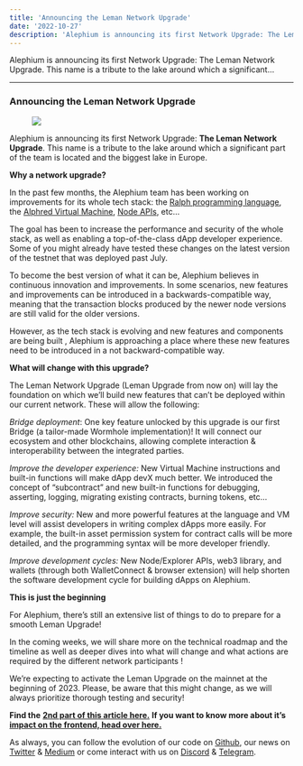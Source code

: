 ```yaml
---
title: 'Announcing the Leman Network Upgrade'
date: '2022-10-27'
description: 'Alephium is announcing its first Network Upgrade: The Leman Network Upgrade. This name is a tribute to the lake around which a significant…'
---
```


Alephium is announcing its first Network Upgrade: The Leman Network Upgrade. This name is a tribute to the lake around which a significant…

---

### Announcing the Leman Network Upgrade

<figure id="e6eb" class="graf graf--figure graf-after--h3">
<img src="https://cdn-images-1.medium.com/max/800/0*IotwDYpTXN30mj1N" class="graf-image" data-image-id="0*IotwDYpTXN30mj1N" data-width="1400" data-height="798" data-is-featured="true" />
</figure>

Alephium is announcing its first Network Upgrade: **The Leman Network Upgrade**. This name is a tribute to the lake around which a significant part of the team is located and the biggest lake in Europe.

**Why a network upgrade?**

In the past few months, the Alephium team has been working on improvements for its whole tech stack: the <a href="https://wiki.alephium.org/ralph/getting-started" class="markup--anchor markup--p-anchor" data-href="https://wiki.alephium.org/ralph/getting-started" rel="noopener" target="_blank">Ralph programming language</a>, the <a href="https://github.com/alephium/alephium/tree/master/protocol/src/main/scala/org/alephium/protocol/vm" class="markup--anchor markup--p-anchor" data-href="https://github.com/alephium/alephium/tree/master/protocol/src/main/scala/org/alephium/protocol/vm" rel="noopener" target="_blank">Alphred Virtual Machine</a>, <a href="https://github.com/alephium/alephium" class="markup--anchor markup--p-anchor" data-href="https://github.com/alephium/alephium" rel="noopener" target="_blank">Node APIs</a>, etc…

The goal has been to increase the performance and security of the whole stack, as well as enabling a top-of-the-class dApp developer experience. Some of you might already have tested these changes on the latest version of the testnet that was deployed past July.

To become the best version of what it can be, Alephium believes in continuous innovation and improvements. In some scenarios, new features and improvements can be introduced in a backwards-compatible way, meaning that the transaction blocks produced by the newer node versions are still valid for the older versions.

However, as the tech stack is evolving and new features and components are being built , Alephium is approaching a place where these new features need to be introduced in a not backward-compatible way.

**What will change with this upgrade?**

The Leman Network Upgrade (Leman Upgrade from now on) will lay the foundation on which we’ll build new features that can’t be deployed within our current network. These will allow the following:

_Bridge deployment_: One key feature unlocked by this upgrade is our first Bridge (a tailor-made Wormhole implementation)! It will connect our ecosystem and other blockchains, allowing complete interaction & interoperability between the integrated parties.

_Improve the developer experience:_ New Virtual Machine instructions and built-in functions will make dApp devX much better. We introduced the concept of “subcontract” and new built-in functions for debugging, asserting, logging, migrating existing contracts, burning tokens, etc…

_Improve security:_ New and more powerful features at the language and VM level will assist developers in writing complex dApps more easily. For example, the built-in asset permission system for contract calls will be more detailed, and the programming syntax will be more developer friendly.

_Improve development cycles:_ New Node/Explorer APIs, web3 library, and wallets (through both WalletConnect & browser extension) will help shorten the software development cycle for building dApps on Alephium.

**This is just the beginning**

For Alephium, there’s still an extensive list of things to do to prepare for a smooth Leman Upgrade!

In the coming weeks, we will share more on the technical roadmap and the timeline as well as deeper dives into what will change and what actions are required by the different network participants !

We’re expecting to activate the Leman Upgrade on the mainnet at the beginning of 2023. Please, be aware that this might change, as we will always prioritize thorough testing and security!

**Find the** <a href="https://medium.com/@alephium/the-leman-upgrade-2-232e3374abc4" class="markup--anchor markup--p-anchor" data-href="https://medium.com/@alephium/the-leman-upgrade-2-232e3374abc4" target="_blank"><strong>2nd part of this article here.</strong></a> **If you want to know more about it’s** <a href="https://medium.com/@alephium/the-front-end-leman-upgrade-948a98a3e2d" class="markup--anchor markup--p-anchor" data-href="https://medium.com/@alephium/the-front-end-leman-upgrade-948a98a3e2d" target="_blank"><strong>impact on the frontend, head over here.</strong></a>

As always, you can follow the evolution of our code on <a href="https://github.com/alephium" class="markup--anchor markup--p-anchor" data-href="https://github.com/alephium" rel="noopener" target="_blank">Github</a>, our news on <a href="https://twitter.com/alephium" class="markup--anchor markup--p-anchor" data-href="https://twitter.com/alephium" rel="noopener" target="_blank">Twitter</a> & <a href="https://medium.com/@alephium" class="markup--anchor markup--p-anchor" data-href="https://medium.com/@alephium" target="_blank">Medium</a> or come interact with us on <a href="https://discord.com/invite/GEbcpajCJG" class="markup--anchor markup--p-anchor" data-href="https://discord.com/invite/GEbcpajCJG" rel="noopener" target="_blank">Discord</a> & <a href="https://t.me/alephiumgroup" class="markup--anchor markup--p-anchor" data-href="https://t.me/alephiumgroup" rel="noopener" target="_blank">Telegram</a>.
